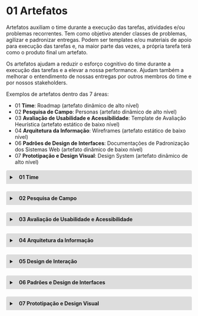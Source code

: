 # 01 Artefatos
Artefatos auxiliam o time durante a execução das tarefas, atividades e/ou problemas recorrentes. Tem como objetivo atender classes de problemas, agilizar e padronizar entregas. Podem ser templates e/ou materiais de apoio para execução das tarefas e, na maior parte das vezes, a própria tarefa terá como o produto final um artefato.

Os artefatos ajudam a reduzir o esforço cognitivo do time durante a execução das tarefas e a elevar a nossa performance. Ajudam também a melhorar o entendimento de nossas entregas por outros membros do time e por nossos stakeholders.

Exemplos de artefatos dentro das 7 áreas:

- 01 **Time**: Roadmap (artefato dinâmico de alto nível)
- 02 **Pesquisa de Campo**: Personas (artefato dinâmico de alto nível)
- 03 **Avaliação de Usabilidade e Acessibilidade**: Template de Avaliação Heurística (artefato estático de baixo nível)
- 04 **Arquitetura da Informação**: Wireframes (artefato estático de baixo nível)
- 06 **Padrões de Design de Interfaces**: Documentações de Padronização dos Sistemas Web (artefato dinâmico de baixo nível)
- 07 **Prototipação e Design Visual**: Design System (artefato dinâmico de alto nível)

<details style="margin-bottom:20px;">
  <link rel="stylesheet" href="https://cdnjs.cloudflare.com/ajax/libs/font-awesome/5.15.3/css/all.min.css" integrity="sha512-iBBXm8fW90+nuLcSKlbmrPcLa0OT92xO1BIsZ+ywDWZCvqsWgccV3gFoRBv0z+8dLJgyAHIhR35VZc2oM/gI1w==" crossorigin="anonymous" referrerpolicy="no-referrer" />
  <summary style="
    background-color: #ddd;
    padding: 10px;
    font-weight: bold;
    border-radius: 4px 4px 0 0;
    cursor:pointer;"
    title="Clique aqui para visualizar os artefatos do Time">
    <i class="fas fa-users" style="color: #2879d0;margin-right:10px;"></i> 01 Time</summary>
  <div style="
    border: 1px solid #ddd;
    border-radius: 0 0 4px 4px;
    padding: 15px;">
    <p><b>Backlog no Trello</b></p>
    <p>Utilizado para viabilizar o nosso roadmap (linkar as tarefas criadas a cada uma das ideias de criação de artefatos).</p>
    <p>Veja nosso <a href="https://trello.com/b/OEbo1AKb/kanban" target="_blank">Backlog no Trello</a> é necessário ser convidado para visualizar.</p> 
    <hr>
    <p><b>Repositório e site de arquitetura de Design</b></p>
    <p>Utilizado para listar atividades relacionadas ao design. Seu acesso pode ser de dois modos:</p>
      <ol style="margin-left:20px;">
        <li><a href="https://github.com/Nasajon/Arquitetura/tree/master/Design" target="_blank">repositório de Arquitetura de Design</a> - que é a pasta onde tem o conteúdo relacionado à equipe de design;</li>
        <li><a href="https://nasajon.github.io/Arquitetura/" target="_blank">site Processos e Documentos de Arquitetura</a> - este mostra os mesmos conteúdos acima porém no formato de página, mas nesse há também outros assuntos pertencente a outras equipes, mas todas com o mesmo objetivo de ser um local de documentação de auxílio ao desenvolvimento de software da Nasajon.</li>
      </ol> 
    <hr>
    <p><b>Template personalizado para criar arquivos no Google Documentos</b></p>
    <p>Trata-se de um modelo personalizado criado a partir do Google Documentos para auxiliar em documentações. Saiba mais na página <a href="Template/googleDocumentos/">Template personalizado para criar arquivos no Google Documentos</a>.</p>    
    <hr>
    <p><b>Template de PR</b></p>
    <p>Para especificar e documentar tarefas relacionadas à equipe de design, checar se precisa realizar alguma melhoria, veja esse modelo de PR em <a href="https://github.com/Nasajon/Arquitetura/pull/56/commits/e079ca2e8ea16969da42c209d72184c943c604ae" target="_blank">Create template-PR_designer #56</a>.</p> 
    <hr>
    <p><b>Padrões para elaboração de documentações</b></p>
    <p>Será transcrito como uma página nesse site, até lá acesse <a href="https://docs.google.com/document/d/1SG369Vi4O3rwt9LK5uXvZKjzhzVMTOff2atJsqh2KJw/edit?usp=sharing" target="_blank">Padrões para elaboração de documentações</a>.</p> 
    <hr>
    <b>Artefatos futuros:</b>
    <ul>
      <li>Mapa de Stakeholders</li>
      <li>Mapa de habilidades</li>
      <li>Acompanhamento de Artefatos - semelhante ao <a href="https://docs.google.com/spreadsheets/d/1gk7MLzLXZYl6UM0NvgXuQad3iIogA35P4kTc4MVe6mM/edit?usp=sharing" target="_blank">Acompanhamento Design System</a></li>
    </ul>
  </div>
</details>

<details style="margin-bottom:20px;">
  <summary style="
    background-color: #ddd;
    padding: 10px;
    font-weight: bold;
    border-radius: 4px 4px 0 0;
    cursor:pointer;"
    title="Clique aqui para visualizar os artefatos da Pesquisa de Campo">
    <i class="fas fa-people-arrows" style="color: #2879d0;margin-right:10px;"></i> 02 Pesquisa de Campo</summary>
  <div style="
    border: 1px solid #ddd;
    border-radius: 0 0 4px 4px;
    padding: 15px;">
    <p>
      Criar as proto-personas de cada Sistema para nos auxiliar na priorização de nosso backlog e também para ajudar na imersão de nossas tarefas.
De acordo com a <a href="https://brasil.uxdesign.cc/a-diferen%C3%A7a-entre-personas-de-marketing-personas-de-design-e-proto-personas-3375ead5b725" target="_blank">UX Collective</a> <b>personas</b> e <b>proto-personas</b> são:
    </p> 
    <blockquote>
    No caso de UX, <b>Personas</b> ajudam o time a entender quem é o consumidor para o qual determinada experiência está sendo projetada. Também pode ajudar a documentar algumas de suas características demográficas, desejos, necessidades, preocupações e objetivos ao interagirem com o produto/serviço.
    </blockquote>
    <blockquote>
    As <b>Proto-Personas</b> são um tipo de persona criado simplesmente com as informações que a empresa já possui sobre os consumidores.
    </blockquote>
  </div>
</details>

<details style="margin-bottom:20px;">
  <summary style="
    background-color: #ddd;
    padding: 10px;
    font-weight: bold;
    border-radius: 4px 4px 0 0;
    cursor:pointer;"
    title="Clique aqui para visualizar os artefatos da Avaliação de Usabilidade e Acessibilidade">
    <i class="fas fa-universal-access" style="color: #2879d0;margin-right:10px;"></i> 03 Avaliação de Usabilidade e Acessibilidade</summary>
  <div style="
    border: 1px solid #ddd;
    border-radius: 0 0 4px 4px;
    padding: 15px;">
    <p><a href="https://docs.google.com/spreadsheets/d/1nyqC-jr0lR1nMxqPoeGCqlo97uGF7rS2kKRYKP7vW6Q/edit?usp=sharing" target="_blank">Template de Avaliação Heurística</a> (artefato estático de baixo nível), a ideia é a automação dele utilizando templates do google formulário para alimentar essa planilha e evoluir essa planilha para agilizar alguns processos para a avaliação heurística.
    </p> 
    <p>
    Que conforme a <a href="https://uxdesign.blog.br/avalia%C3%A7%C3%A3o-heur%C3%ADstica-na-an%C3%A1lise-de-interfaces-218c2dd46164" target="_blank">UXdesign</a>, a <b>avaliação heurística</b> se refere a um:
    </p>
    <blockquote>
    termo cunhado por Jakob Nielsen e Rolf Molich em 1990, como método de inspeção para encontrar determinados tipos de problemas em uma interface do usuário.
    </blockquote>
    <blockquote>
    (...) para realizar uma boa <b>avaliação heurística</b>, é necessário um pequeno grupo de avaliadores com experiências sólidas em usabilidade, para examinar a interface e avaliar a sua conformidade com a lista de princípios de usabilidade escolhida previamente (as heurísticas).
    </blockquote>
  </div>
</details>

<details style="margin-bottom:20px;">
  <summary style="
    background-color: #ddd;
    padding: 10px;
    font-weight: bold;
    border-radius: 4px 4px 0 0;
    cursor:pointer;"
    title="Clique aqui para visualizar os artefatos da Arquitetura da Informação">
    <i class="fas fa-sitemap" style="color: #2879d0;margin-right:10px;"></i> 04 Arquitetura da Informação</summary>
  <div style="
    border: 1px solid #ddd;
    border-radius: 0 0 4px 4px;
    padding: 15px;">
    <p>
    Criar tabela (Google Sheets) com os menus dos sistemas para que possa ser sincronizado com os nossos protótipos no Figma.
    </p> 
  </div>
</details>

<details style="margin-bottom:20px;">
  <summary style="
    background-color: #ddd;
    padding: 10px;
    font-weight: bold;
    border-radius: 4px 4px 0 0;
    cursor:pointer;"
    title="Clique aqui para visualizar os artefatos do Design de Interação">
    <i class="far fa-hand-point-up" style="color: #2879d0;margin-right:10px;"></i> 05 Design de Interação</summary>
  <div style="
    border: 1px solid #ddd;
    border-radius: 0 0 4px 4px;
    padding: 15px;">
    <p><b>Documentações de Padronização dos Sistemas Web</b></p>
    <p><i>Mensagens de Feedback</i></p>
    <p>Será transcrito como uma página nesse site, até lá acesse o documento <a href="https://docs.google.com/document/d/1xduQWEpeytvVIf_UogBTp11GMNWAexOQj9N3ziVAAOk/edit?usp=sharing" target="_blank">Mensagens de Feedback</a>.</p> 
    <hr>
    <p><i>Modais de Confirmação</i></p>
    <p>Será transcrito como uma página nesse site, até lá acesse o documento <a href="https://docs.google.com/document/d/1G4WNmMD6UYjwiI4AhBPMzJWE6XEd8k6YqIJuqrQHgIc/edit?usp=sharing" target="_blank">Modais de Confirmação</a>.</p> 
    <hr>
    <p><i>Títulos, subtítulos, textos descritivos e nomenclaturas CRUD</i></p>
    <p>Será transcrito como uma página nesse site, até lá acesse o documento <a href="https://docs.google.com/document/d/1dBfufYRCpI4HPdgBqyQzAHwDorIhXXtKvanzY6TMXlI/edit?usp=sharing" target="_blank">Títulos, subtítulos, textos descritivos e nomenclaturas CRUD</a>.</p> 
    <hr>
    <p><i>Header e Menus</i></p>
    <p>Será transcrito como uma página nesse site, até lá acesse o documento <a href="https://docs.google.com/document/d/1VAF0CPGotzF2t8Jl6v3xIo6w8ZL6X8oz3253STs8_eE/edit?usp=sharing" target="_blank">Header e Menus</a>.</p> 
  </div>
</details>

<details style="margin-bottom:20px;">
  <summary style="
    background-color: #ddd;
    padding: 10px;
    font-weight: bold;
    border-radius: 4px 4px 0 0;
    cursor:pointer;"
    title="Clique aqui para visualizar os artefatos dos Padrões e Design de Interfaces">
    <i class="fas fa-window-restore" style="color: #2879d0;margin-right:10px;"></i> 06 Padrões e Design de Interfaces</summary>
  <div style="
    border: 1px solid #ddd;
    border-radius: 0 0 4px 4px;
    padding: 15px;">
    <p>
    Criar template para as Apresentações de Funcionalidades dos Sistemas Web.
    </p> 
  </div>
</details>

<details style="margin-bottom:20px;">
  <summary style="
    background-color: #ddd;
    padding: 10px;
    font-weight: bold;
    border-radius: 4px 4px 0 0;
    cursor:pointer;"
    title="Clique aqui para visualizar os artefatos de Prototipação e Design Visual">
    <i class="fab fa-figma" style="color: #2879d0;margin-right:10px;"></i> 07 Prototipação e Design Visual</summary>
  <div style="
    border: 1px solid #ddd;
    border-radius: 0 0 4px 4px;
    padding: 15px;">
    <p><b>Acompanhamento Design System</b></p>
    <p>Se encontra em formato de google planilha para automatizar alguns processos, acesse em <a href="https://docs.google.com/spreadsheets/d/1gk7MLzLXZYl6UM0NvgXuQad3iIogA35P4kTc4MVe6mM/edit?usp=sharing" target="_blank">Acompanhamento Design System</a>. (artefato dinâmico de alto nível)</p> 
    <hr>
    <p><b>Design System</b></p>
    <p>Pode-se acessar em dois formatos:</p> 
    <ol style="margin-left:20px;">
      <li><a href="https://www.figma.com/proto/Iz5rlCqV5gV8JOCKLtk23J/Design-System-2.0?page-id=1439%3A19978&node-id=1102%3A0&viewport=45%2C120%2C0.11756104975938797&scaling=scale-down" target="_blank">Figma</a> - o design em seu formato de protótipo;</li>
      <li><a href="http://ui.nasajon.com.br.s3-website-us-west-2.amazonaws.com/#!/instalacao" target="_blank">Nasajon-UI</a> - o design em seu formato finalizado para uso.</li>
    </ol>
    <hr>
    <p><b>Template para especificação de componentes</b></p>
    <p>Atualmente há em três formatos:</p>
    <ol style="margin-left:20px;">
      <li>Google documentos - que pode ser acessado da mesma forma que o <a href="Template/googleDocumentos/">Template personalizado para criar arquivos no Google Documentos</a>, sendo neste acessar a opção de Template para especificação de componentes.</li>
      <li><a href="https://docs.google.com/document/d/1qxP1HDRNkqKi0aAND0O9oHobMmuR4S4k-0LyEF9FH4c/edit?usp=sharing" target="_blank">Formato markdown</a> - a ideia é dele virar um md automatizado quando o Nasajon-UI for reestruturado, até lá a cópia do código em .md é acessado por esse formato markdown.</li>
      <li><a href="https://github.com/Nasajon/Arquitetura/pull/57" target="_blank">Formato PR no gitHub</a> - nesse a ideia é de visualizar ele na prática, sendo esse o formato que será consolidado, o formato 2 é uma parte deste mas ainda preso em um doc para demonstração do que será utilizado, e esse é de fato a ideia consumada.</li>
    </ol> 
    <hr>
    <p><b>Listagem de protótipos</b></p>
    <p><u>Skeleton Screens</u></p>
    <p>É uma “tela de esqueleto”, uma interface de usuário com espaço reservado que se parece com um wireframe da página de carregamento, sem conteúdo, que é animada por um clarão de luz se movendo através dela e ao final da transição é os dados são carregados na página. Veja mais informações na página <a href="Skeleton%20Screens">Skeleton Screens</a>.</p> 
    <hr>
    <b>Artefatos futuros:</b>
    <ul>
      <li><a href="https://storybook.js.org/" target="_blank">Storybook</a> - é uma ferramenta de código aberto para a construção de componentes de interface do usuário e páginas de forma isolada. Ele agiliza o desenvolvimento, teste e documentação da IU.</li>
      <li><a href="https://uxplanet.org/marie-kondoing-for-ux-designers-organizing-my-figma-files-d1e4be32dd67" target="_blank">Capa protótipo Figma</a> - Template de arquivo do Figma com capa e informações envolvidas na tarefa (fluxos das tarefas dos usuários, stakeholders envolvidos, versões do protótipo, etc...) (artefato dinâmico de alto nível).</li>
      <li>Template de arquivo do Figma contendo todos os modelos de visualização das páginas do sistema.</li>
    </ul>
  </div>
</details>
